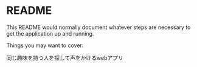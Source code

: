 # README

This README would normally document whatever steps are necessary to get the
application up and running.

Things you may want to cover:

同じ趣味を持つ人を探して声をかけるwebアプリ
